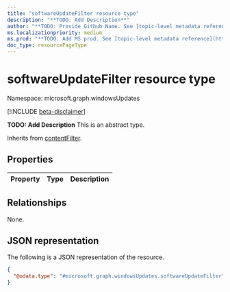 ```yaml
---
title: "softwareUpdateFilter resource type"
description: "**TODO: Add Description**"
author: "**TODO: Provide Github Name. See [topic-level metadata reference](https://aka.ms/msgo?pagePath=Document-APIs/Guidelines/Metadata)**"
ms.localizationpriority: medium
ms.prod: "**TODO: Add MS prod. See [topic-level metadata reference](https://aka.ms/msgo?pagePath=Document-APIs/Guidelines/Metadata)**"
doc_type: resourcePageType
---
```


# softwareUpdateFilter resource type

Namespace: microsoft.graph.windowsUpdates

[!INCLUDE [beta-disclaimer](../../includes/beta-disclaimer.md)]

**TODO: Add Description**
This is an abstract type.


Inherits from [contentFilter](../resources/windowsupdates-contentfilter.md).

## Properties
|Property|Type|Description|
|:---|:---|:---|

## Relationships
None.

## JSON representation
The following is a JSON representation of the resource.
<!-- {
  "blockType": "resource",
  "@odata.type": "microsoft.graph.windowsUpdates.softwareUpdateFilter"
}
-->
``` json
{
  "@odata.type": "#microsoft.graph.windowsUpdates.softwareUpdateFilter"
}
```

